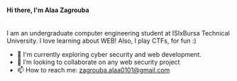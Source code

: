 #### **Hi there, I'm Alaa Zagrouba**<br/><br/>
 I am an undergraduate computer engineering student at ISIxBursa Technical University. I love learning about WEB! Also, I play CTFs, for fun :)

- 🌱 I'm currently exploring cyber security and web development.
- 💞️ I’m looking to collaborate on any web security project
- 📫 How to reach me: zagrouba.alaa0101@gmail.com

<!---
zagroubi/zagroubi is a ✨ special ✨ repository because its `README.md` (this file) appears on your GitHub profile.
You can click the Preview link to take a look at your changes.
--->
